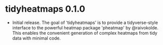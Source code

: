 # tidyheatmaps 0.1.0

* Initial release. The goal of 'tidyheatmaps' is to provide a tidyverse-style interface to the powerful heatmap package 'pheatmap' by \@raivokolde. This enables the convenient generation of complex heatmaps from tidy data with minimal code.
